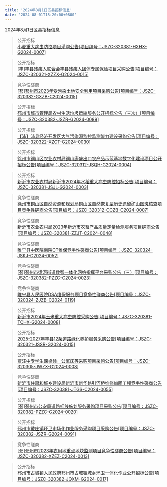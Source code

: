 ```yaml
---
title: '2024年8月1日区县招标信息'
date: '2024-08-01T18:20:00+0800'
---
```

2024年8月1日区县招标信息
<!--more-->
>公开招标<br>
>[小麦重大病虫防控项目采购公告[项目编号：JSZC-320381-HXHX-G2024-0007]](http://czj.xz.gov.cn/Home/HomeDetails?type=0&articleid=0be6457c-2b4f-4b12-9302-66579c5b9446)

>公开招标<br>
>[[丰]丰县残疾人联合会丰县残疾人团体专属保险项目采购公告[项目编号：JSZC-320321-XZZX-G2024-0015]](http://czj.xz.gov.cn/Home/HomeDetails?type=0&articleid=0ee52269-711f-4e88-805a-20cd6a053cc4)

>竞争性磋商<br>
>[[邳]邳州市2023年受污染土地安全利用项目采购公告[项目编号：JSZC-320382-GXZB-C2024-0015]](http://czj.xz.gov.cn/Home/HomeDetails?type=0&articleid=48cd906e-ab67-4a25-a315-b096be0f17b7)

>公开招标<br>
>[邳州市城市管理局农村生活垃圾运输服务公开招标公告（三次）[项目编号：JSZC-320382-JSZR-G2024-0089]](http://czj.xz.gov.cn/Home/HomeDetails?type=0&articleid=36167d7b-0b6e-4dda-b7f7-4a4971b3d6f7)

>公开招标<br>
>[【沛】沛县经济开发区大气污染源监控监测能力建设采购公告[项目编号：JSZC-320322-XZCT-G2024-0030]](http://czj.xz.gov.cn/Home/HomeDetails?type=0&articleid=4cec3d22-d700-4a51-b6a8-4f0c418cbb7f)

>公开招标<br>
>[徐州市铜山区农业农村局铜山康盛出口农产品示范基地数字化建设项目公开招标公告[项目编号：JSZC-320312-JSQH-G2024-0004]](http://czj.xz.gov.cn/Home/HomeDetails?type=0&articleid=cd27cc85-c959-4661-8036-8de1fdd392f3)

>公开招标<br>
>[新沂市农业农村局新沂市2024年水稻重大病虫防控招标公告[项目编号：JSZC-320381-JSJL-G2024-0003]](http://czj.xz.gov.cn/Home/HomeDetails?type=0&articleid=40967077-a34d-43bd-a858-4a548d569c01)

>竞争性磋商<br>
>[徐州市铜山区自然资源和规划局铜山区自然恢复型历史遗留矿山图斑核查项目竞争性磋商公告[项目编号：JSZC-320312-CCZB-C2024-0007]](http://czj.xz.gov.cn/Home/HomeDetails?type=0&articleid=dc2aee4d-07a8-460b-ba94-43c5a8ccd088)

>竞争性磋商<br>
>[新沂市农业农村局2023年新沂市农畜产品质量定量检测服务项目磋商公告[项目编号：JSZC-320381-ZZJT-C2024-0048]](http://czj.xz.gov.cn/Home/HomeDetails?type=0&articleid=6583bf9c-1bb9-47ea-bc3c-24052cb08d66)

>竞争性磋商<br>
>[睢宁县中医院南院CT维保竞争性磋商公告[项目编号：JSZC-320324-JSKJ-C2024-0052]](http://czj.xz.gov.cn/Home/HomeDetails?type=0&articleid=8d98431a-5aed-44b2-8217-3dd717af8ca8)

>竞争性磋商<br>
>[[邳]邳州市运河街道数智一体化网络指挥平台采购公告（三）[项目编号：JSZC-320382-PZZC-C2024-0023]](http://czj.xz.gov.cn/Home/HomeDetails?type=0&articleid=98674c55-3c1c-4dd9-992f-8ce1ef228273)

>竞争性磋商<br>
>[睢宁县人民医院DSA维保服务项目竞争性磋商公告[项目编号：JSZC-320324-ZJZB-C2024-0119]](http://czj.xz.gov.cn/Home/HomeDetails?type=0&articleid=ee9b0d49-0fb3-4769-995b-1ad5b8e1e5ae)

>公开招标<br>
>[新沂市2024年玉米重大病虫防控采购公告[项目编号：JSZC-320381-TCHX-G2024-0008]](http://czj.xz.gov.cn/Home/HomeDetails?type=0&articleid=019edd60-fc19-4117-aa64-e01e78f69c4c)

>公开招标<br>
>[2025-2027年丰县12条道路绿化养护服务采购公告[项目编号：JSZC-320321-JSSR-G2024-0015]](http://czj.xz.gov.cn/Home/HomeDetails?type=0&articleid=53b9ae87-7aea-481b-9a10-2b2e79246d93)

>公开招标<br>
>[贾汪中专学生课桌凳，公寓床等采购项目采购公告[项目编号：JSZC-320305-JWZX-G2024-0008]](http://czj.xz.gov.cn/Home/HomeDetails?type=0&articleid=3684fc22-31be-4b55-8a56-436dcf633804)

>竞争性磋商<br>
>[新沂市住房和城乡建设局新沂市新华路引河桥维修加固工程竞争性磋商公告[项目编号：JSZC-320381-JTGS-C2024-0055]](http://czj.xz.gov.cn/Home/HomeDetails?type=0&articleid=58639672-a61d-4f5b-a1e3-6527ed479396)

>公开招标<br>
>[[邳]邳州市公安局道路标线施划服务采购项目采购公告[项目编号：JSZC-320382-PZZC-G2024-0020]](http://czj.xz.gov.cn/Home/HomeDetails?type=0&articleid=65587c4b-ba02-4c2b-a645-40b681202325)

>公开招标<br>
>[邳州市戴庄镇环卫市场化作业服务采购项目采购公告[项目编号：JSZC-320382-JSZR-G2024-0091]](http://czj.xz.gov.cn/Home/HomeDetails?type=0&articleid=606f296b-1656-4549-8931-d9992d3962a2)

>竞争性磋商<br>
>[[邳]邳州市2023年农用地重点地块监测项目竞争性磋商公告[项目编号：JSZC-320382-XZEZ-C2024-0013]](http://czj.xz.gov.cn/Home/HomeDetails?type=0&articleid=d1fb4cfb-c6e4-4972-8e0e-8c80d0ad43a4)

>公开招标<br>
>[邳州市占城镇人民政府邳州市占城镇城乡环卫一体化作业公开招标公告[项目编号：JSZC-320382-JQXM-G2024-0017]](http://czj.xz.gov.cn/Home/HomeDetails?type=0&articleid=032565ad-59a8-4a6e-a69f-891dd5e1f360)

